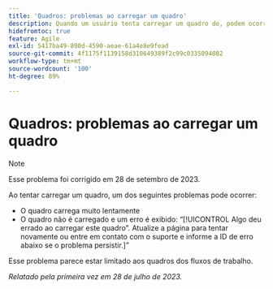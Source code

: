 ```yaml
---
title: 'Quadros: problemas ao carregar um quadro'
description: Quando um usuário tenta carregar um quadro do, podem ocorrer problemas.
hidefromtoc: true
feature: Agile
exl-id: 5417ba49-890d-4590-aeae-61a4e8e9fead
source-git-commit: 4f1175f1139158d310649389f2c99c0335094082
workflow-type: tm+mt
source-wordcount: '100'
ht-degree: 89%

---
```


# Quadros: problemas ao carregar um quadro

>[!NOTE]
>
>Esse problema foi corrigido em 28 de setembro de 2023.

Ao tentar carregar um quadro, um dos seguintes problemas pode ocorrer:

* O quadro carrega muito lentamente
* O quadro não é carregado e um erro é exibido: “[!UICONTROL Algo deu errado ao carregar este quadro”. Atualize a página para tentar novamente ou entre em contato com o suporte e informe a ID de erro abaixo se o problema persistir.]”

Esse problema parece estar limitado aos quadros dos fluxos de trabalho.

_Relatado pela primeira vez em 28 de julho de 2023._
